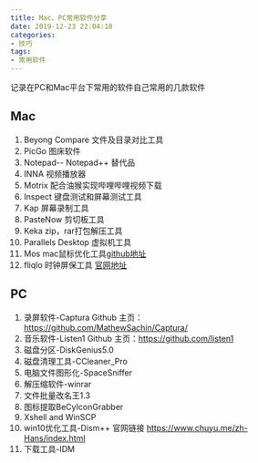 ```yaml
---
title: Mac、PC常用软件分享
date: 2019-12-23 22:04:18
categories:
- 技巧
tags:
- 常用软件
---
```

记录在PC和Mac平台下常用的软件自己常用的几款软件

<!--more-->
## Mac
1. Beyong Compare  文件及目录对比工具
2. PicGo 图床软件
3. Notepad--  Notepad++ 替代品
4. INNA 视频播放器
5. Motrix 配合油猴实现哔哩哔哩视频下载
6. Inspect 键盘测试和屏幕测试工具
7. Kap 屏幕录制工具
8. PasteNow 剪切板工具
9. Keka zip，rar打包解压工具
10. Parallels Desktop 虚拟机工具
11. Mos mac鼠标优化工具[github地址](https://github.com/Caldis/Mos/releases)
12. fliqlo 时钟屏保工具 [官网地址](https://fliqlo.com/screensaver/#google_vignette)



## PC
1. 录屏软件-Captura
Github 主页：<https://github.com/MathewSachin/Captura/>
2. 音乐软件-Listen1
Github 主页：<https://github.com/listen1>
3. 磁盘分区-DiskGenius5.0
4. 磁盘清理工具-CCleaner_Pro
5. 电脑文件图形化-SpaceSniffer
6. 解压缩软件-winrar
7. 文件批量改名王1.3
8. 图标提取BeCyIconGrabber
9. Xshell and WinSCP
10. win10优化工具-Dism++ 官网链接 <https://www.chuyu.me/zh-Hans/index.html>
11. 下载工具-IDM

